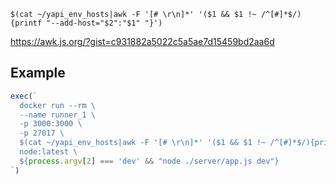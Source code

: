 `$(cat ~/yapi_env_hosts|awk -F '[# \r\n]*' '($1 && $1 !~ /^[#]*$/){printf "--add-host="$2":"$1" "}')`

https://awk.js.org/?gist=c931882a5022c5a5ae7d15459bd2aa6d

## Example

```javascript
exec(`
  docker run --rm \
  --name runner_1 \
  -p 3000:3000 \
  -p 27017 \
  $(cat ~/yapi_env_hosts|awk -F '[# \r\n]*' '($1 && $1 !~ /^[#]*$/){printf "--add-host="$2":"$1" "}') \
  node:latest \
  ${process.argv[2] === 'dev' && "node ./server/app.js dev"}
`)
```
